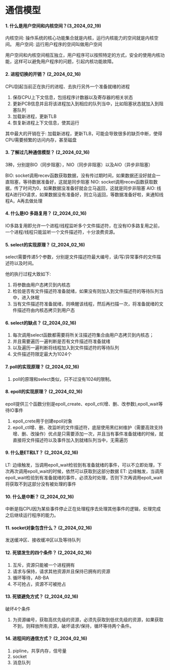 # 通信模型
#### 1. 什么是用户空间和内核空间？(3_2024_02_19)
内核空间: 操作系统的核心功能集合就是内核，运行内核能力的空间就是内核空间。
用户空间: 运行用户程序的空间叫做用户空间

用户空间和内核空间相互独立，用户程序可以按照特定的方式，安全的使用内核功能，这样可以避免用户程序的问题，引起内核功能故障。


#### 2. 进程切换的开销？ (2_2024_02_16)
CPU刮起当前正在执行的进程、去执行另外一个准备就绪的进程

1. 保存CPU上下文信息，包括程序计数器以及寄存器的相关状态
2. 更新PCB信息并且将该进程加入到相应的队列当中，比如阻塞状态就加入到阻塞队列
3. 加载新进程，更新TLB
4. 恢复新进程上下文信息，使其运行

其中最大的开销在于: 加载新进程，更新TLB，可能会导致很多的缺页中断，使得CPU需要频繁的访问内存，甚至磁盘


#### 3. 了解过几种通信模型？ (2_2024_02_16)
3种，分别是BIO（同步阻塞），NIO（同步非阻塞）以及AIO（异步非阻塞）

BIO: socket调用recev函数获取数据，没有传过期时间，如果数据还没好就会一直阻塞，等待数据准备好，这就是同步阻塞
NIO: socket调用recev函数获取数据，传了时间为0，如果数据没准备好就会立马返回，这就是同步非阻塞
AIO: 线程A进行IO请求，如果数据没有准备好，则立马返回，等数据准备好啦，来通知线程A，A再去做处理


#### 4. 什么是IO 多路复用？  (2_2024_02_16)
IO多路复用即允许一个进程/线程监听多个文件描述符，在没有IO多路复用之前，一个进程/线程只能监听一个文件描述符，十分浪费资源。

#### 5. select的实现原理？  (2_2024_02_16)
select需要传递5个参数，分别是文件描述符最大编号，读/写/异常事件的文件描述符以及时间。

他的执行过程大致如下:
1. 将参数由用户态拷贝到内核态
2. 检验是否有文件描述符准备就绪，如果没有则加入到文件描述符的等待队列当中，进入休眠
3. 当有文件描述符准备就绪，则唤醒该线程，然后再扫描一次，将准备就绪的文件描述符由内核态拷贝到用户态

#### 6. select的缺点？  (2_2024_02_16)
1. 每次调用select函数都需要将所关注描述符集合由用户态拷贝到内核态；
2. 并且需要遍历一遍判断是否有文件描述符准备就绪
3. 以及遍历一遍判断将线程加入到文件描述符的等待队列
4. 文件描述符限定最大为1024个


#### 7. poll的实现原理？ (2_2024_02_16)
1. poll的原理和select类似，只不过没有1024的限制。


#### 8. epoll的实现原理？ (2_2024_02_16)
epoll提供三个函数分别是epoll_create、epoll_ctl(增、删、改参数),epoll_wait等待IO事件

1. epoll_crete用于创建epoll对象
2. epoll_ctl增、删、改监听的文件描述符，底层使用黑红树维护（需要高效支持增、删、改操作）优点是只需要添加一次，并且当有事件准备就绪的时候，就直接将文件描述符以及事件加入到就绪队列当中，无需遍历

#### 9. 什么是ET和LT？  (2_2024_02_16)
LT: 边缘触发，当调用epoll_wait检验到有准备就绪的事件，可以不立即处理，下次再次调用epoll_wait的时候，依然可以获取到这部分数据
ET: 边缘触发，当调用epoll_wait检验到有准备就绪的事件，必须及时处理，否则下次再调用epoll_wait将获取不到这部分没有被处理的事件

#### 10. 什么是中断？ (2_2024_02_16)
中断是指CPU因为某些事件停止正在处理程序去处理其他事件的逻辑，处理完成之后继续运行程序的能力。


#### 11. socket对象包含什么？  (2_2024_02_16)
发送缓冲区、接收缓冲区以及等待队列

#### 12. 死锁发生的四个条件？  (2_2024_02_16)
1. 互斥，资源只能被一个进程拥有
2. 请求与保持，请求其他资源并且保持已拥有的资源
3. 循环等待，AB-BA
4. 不可抢占，资源不可被抢占


#### 13. 死锁避免方式？  (2_2024_02_16)
破坏4个条件
1. 为资源编号，获取高优先级的资源，必须先获取到低优先级的资源，如果获取不到，则释放所有资源，破坏请求/保持，循环等待两个条件。


#### 14. 进程间的通信方式？  (2_2024_02_16)
1. pipline，共享内存，信号量
2. socket
3. 消息队列







